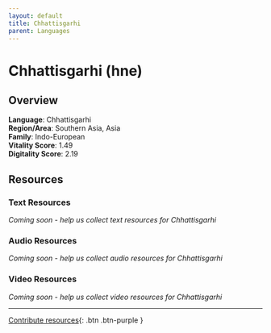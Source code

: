 ```yaml
---
layout: default
title: Chhattisgarhi
parent: Languages
---
```


# Chhattisgarhi (hne)

## Overview

**Language**: Chhattisgarhi  
**Region/Area**: Southern Asia, Asia  
**Family**: Indo-European  
**Vitality Score**: 1.49  
**Digitality Score**: 2.19  

## Resources

### Text Resources
*Coming soon - help us collect text resources for Chhattisgarhi*

### Audio Resources
*Coming soon - help us collect audio resources for Chhattisgarhi*

### Video Resources
*Coming soon - help us collect video resources for Chhattisgarhi*

---

[Contribute resources](https://fairtrain.github.io/){: .btn .btn-purple }
